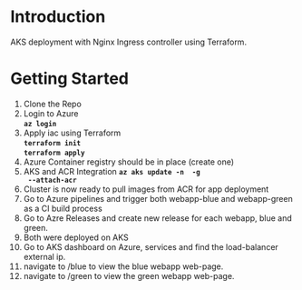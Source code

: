 # Introduction 
AKS deployment with Nginx Ingress controller using Terraform.

# Getting Started

1. Clone the Repo
2. Login to Azure  
  **<code>az login</code>**  
3. Apply iac using Terraform  
  **<code>terraform init</code>**  
  **<code>terraform apply</code>**  
4. Azure Container registry should be in place (create one)
5. AKS and ACR Integration 
  **<code>az aks update -n <aks-name> -g <aks-rg> --attach-acr <acr-name></code>**  
6. Cluster is now ready to pull images from ACR for app deployment  
7. Go to Azure pipelines and trigger both webapp-blue and webapp-green as a CI build process
8. Go to Azre Releases and create new release for each webapp, blue and green.
9. Both were deployed on AKS
10. Go to AKS dashboard on Azure, services and find the load-balancer external ip.
11. navigate to <lb-external-ip>/blue to view the blue webapp web-page.
12. navigate to <lb-external-ip>/green to view the green webapp web-page.
